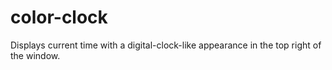 # color-clock

Displays current time with a digital-clock-like appearance in the top right of the window.